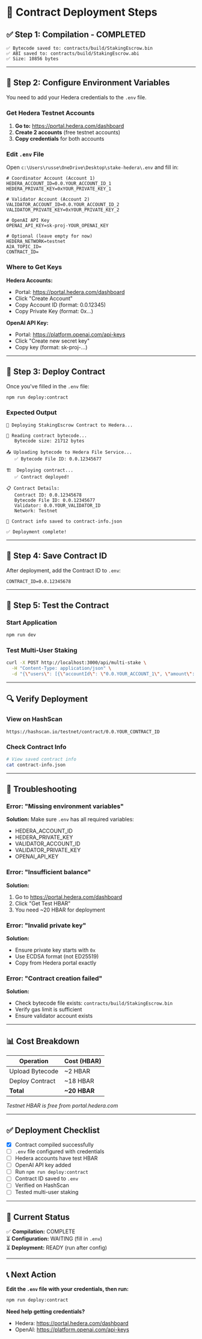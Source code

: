 # 🚀 Contract Deployment Steps

## ✅ Step 1: Compilation - COMPLETED

```
✅ Bytecode saved to: contracts/build/StakingEscrow.bin
✅ ABI saved to: contracts/build/StakingEscrow.abi
✅ Size: 10856 bytes
```

---

## 📝 Step 2: Configure Environment Variables

You need to add your Hedera credentials to the `.env` file.

### Get Hedera Testnet Accounts

1. **Go to:** https://portal.hedera.com/dashboard
2. **Create 2 accounts** (free testnet accounts)
3. **Copy credentials** for both accounts

### Edit `.env` File

Open `c:\Users\russe\OneDrive\Desktop\stake-hedera\.env` and fill in:

```env
# Coordinator Account (Account 1)
HEDERA_ACCOUNT_ID=0.0.YOUR_ACCOUNT_ID_1
HEDERA_PRIVATE_KEY=0xYOUR_PRIVATE_KEY_1

# Validator Account (Account 2)
VALIDATOR_ACCOUNT_ID=0.0.YOUR_ACCOUNT_ID_2
VALIDATOR_PRIVATE_KEY=0xYOUR_PRIVATE_KEY_2

# OpenAI API Key
OPENAI_API_KEY=sk-proj-YOUR_OPENAI_KEY

# Optional (leave empty for now)
HEDERA_NETWORK=testnet
A2A_TOPIC_ID=
CONTRACT_ID=
```

### Where to Get Keys

**Hedera Accounts:**
- Portal: https://portal.hedera.com/dashboard
- Click "Create Account"
- Copy Account ID (format: 0.0.12345)
- Copy Private Key (format: 0x...)

**OpenAI API Key:**
- Portal: https://platform.openai.com/api-keys
- Click "Create new secret key"
- Copy key (format: sk-proj-...)

---

## 🚀 Step 3: Deploy Contract

Once you've filled in the `.env` file:

```bash
npm run deploy:contract
```

### Expected Output

```
🚀 Deploying StakingEscrow Contract to Hedera...

📄 Reading contract bytecode...
   Bytecode size: 21712 bytes

📤 Uploading bytecode to Hedera File Service...
   ✅ Bytecode File ID: 0.0.12345677

🏗️  Deploying contract...
   ✅ Contract deployed!

📋 Contract Details:
   Contract ID: 0.0.12345678
   Bytecode File ID: 0.0.12345677
   Validator: 0.0.YOUR_VALIDATOR_ID
   Network: Testnet

💾 Contract info saved to contract-info.json

✅ Deployment complete!
```

---

## 📝 Step 4: Save Contract ID

After deployment, add the Contract ID to `.env`:

```env
CONTRACT_ID=0.0.12345678
```

---

## 🧪 Step 5: Test the Contract

### Start Application

```bash
npm run dev
```

### Test Multi-User Staking

```bash
curl -X POST http://localhost:3000/api/multi-stake \
  -H "Content-Type: application/json" \
  -d "{\"users\": [{\"accountId\": \"0.0.YOUR_ACCOUNT_1\", \"amount\": 1000, \"location\": \"New York\"}, {\"accountId\": \"0.0.YOUR_ACCOUNT_2\", \"amount\": 500, \"location\": \"London\"}]}"
```

---

## 🔍 Verify Deployment

### View on HashScan

```
https://hashscan.io/testnet/contract/0.0.YOUR_CONTRACT_ID
```

### Check Contract Info

```bash
# View saved contract info
cat contract-info.json
```

---

## 🚨 Troubleshooting

### Error: "Missing environment variables"

**Solution:** Make sure `.env` has all required variables:
- HEDERA_ACCOUNT_ID
- HEDERA_PRIVATE_KEY
- VALIDATOR_ACCOUNT_ID
- VALIDATOR_PRIVATE_KEY
- OPENAI_API_KEY

### Error: "Insufficient balance"

**Solution:** 
1. Go to https://portal.hedera.com/dashboard
2. Click "Get Test HBAR"
3. You need ~20 HBAR for deployment

### Error: "Invalid private key"

**Solution:**
- Ensure private key starts with `0x`
- Use ECDSA format (not ED25519)
- Copy from Hedera portal exactly

### Error: "Contract creation failed"

**Solution:**
- Check bytecode file exists: `contracts/build/StakingEscrow.bin`
- Verify gas limit is sufficient
- Ensure validator account exists

---

## 📊 Cost Breakdown

| Operation | Cost (HBAR) |
|-----------|-------------|
| Upload Bytecode | ~2 HBAR |
| Deploy Contract | ~18 HBAR |
| **Total** | **~20 HBAR** |

*Testnet HBAR is free from portal.hedera.com*

---

## ✅ Deployment Checklist

- [x] Contract compiled successfully
- [ ] `.env` file configured with credentials
- [ ] Hedera accounts have test HBAR
- [ ] OpenAI API key added
- [ ] Run `npm run deploy:contract`
- [ ] Contract ID saved to `.env`
- [ ] Verified on HashScan
- [ ] Tested multi-user staking

---

## 🎯 Current Status

✅ **Compilation:** COMPLETE  
⏳ **Configuration:** WAITING (fill in `.env`)  
⏳ **Deployment:** READY (run after config)  

---

## 📞 Next Action

**Edit the `.env` file with your credentials, then run:**

```bash
npm run deploy:contract
```

**Need help getting credentials?**
- Hedera: https://portal.hedera.com/dashboard
- OpenAI: https://platform.openai.com/api-keys

